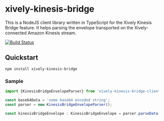 # xively-kinesis-bridge

This is a NodeJS client library written in TypeScript for the Xively Kinesis Bridge feature. It helps parsing the envelope transported on the Xively-connected Amazon Kinesis stream.

[![Build Status](https://travis-ci.org/xively/xively-kinesis-bridge-client.svg?branch=master)](https://travis-ci.org/xively/xively-kinesis-bridge-client)

## Quickstart

```
npm install xively-kinesis-bridge
```

### Sample

```javascript
import {KinesisBridgeEnvelopeParser} from 'xively-kinesis-bridge-client';

const base64Data = 'some base64 encoded string';
const parser = new KinesisBridgeEnvelopeParser();

const kinesisBridgeEnvelope : KinesisBridgeEnvelope = parser.parseData(base64Data);
```

